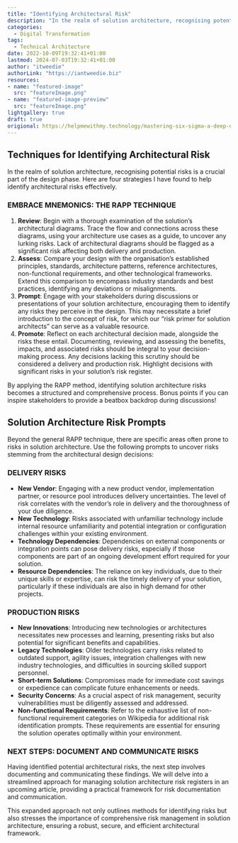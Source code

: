 ```yaml
---
title: "Identifying Architectural Risk"
description: "In the realm of solution architecture, recognising potential risks is a crucial part of the design phase. Here are four strategies I have found to help identify architectural risks effectively."
categories:
  - Digital Transformation
tags:
  - Technical Architecture
date: 2022-10-09T19:32:41+01:00
lastmod: 2024-07-03T19:32:41+01:00
author: "itweedie"
authorLink: "https://iantweedie.biz"
resources:
- name: "featured-image"
  src: "featureImage.png"
- name: "featured-image-preview"
  src: "featureImage.png"
lightgallery: true
draft: true
origional: https://helpmewithmy.technology/mastering-six-sigma-a-deep-dive-into-dmaic-and-dmadv-methodologies/
---
```


## Techniques for Identifying Architectural Risk

In the realm of solution architecture, recognising potential risks is a crucial part of the design phase. Here are four strategies I have found to help identify architectural risks effectively.

### EMBRACE MNEMONICS: THE RAPP TECHNIQUE

1. **Review**: Begin with a thorough examination of the solution’s architectural diagrams. Trace the flow and connections across these diagrams, using your architecture use cases as a guide, to uncover any lurking risks. Lack of architectural diagrams should be flagged as a significant risk affecting both delivery and production.
2. **Assess**: Compare your design with the organisation’s established principles, standards, architecture patterns, reference architectures, non-functional requirements, and other technological frameworks. Extend this comparison to encompass industry standards and best practices, identifying any deviations or misalignments.
3. **Prompt**: Engage with your stakeholders during discussions or presentations of your solution architecture, encouraging them to identify any risks they perceive in the design. This may necessitate a brief introduction to the concept of risk, for which our “risk primer for solution architects” can serve as a valuable resource.
4. **Promote**: Reflect on each architectural decision made, alongside the risks these entail. Documenting, reviewing, and assessing the benefits, impacts, and associated risks should be integral to your decision-making process. Any decisions lacking this scrutiny should be considered a delivery and production risk. Highlight decisions with significant risks in your solution’s risk register.

By applying the RAPP method, identifying solution architecture risks becomes a structured and comprehensive process. Bonus points if you can inspire stakeholders to provide a beatbox backdrop during discussions!

## Solution Architecture Risk Prompts

Beyond the general RAPP technique, there are specific areas often prone to risks in solution architecture. Use the following prompts to uncover risks stemming from the architectural design decisions:

### DELIVERY RISKS

- **New Vendor**: Engaging with a new product vendor, implementation partner, or resource pool introduces delivery uncertainties. The level of risk correlates with the vendor’s role in delivery and the thoroughness of your due diligence.
- **New Technology**: Risks associated with unfamiliar technology include internal resource unfamiliarity and potential integration or configuration challenges within your existing environment.
- **Technology Dependencies**: Dependencies on external components or integration points can pose delivery risks, especially if those components are part of an ongoing development effort required for your solution.
- **Resource Dependencies**: The reliance on key individuals, due to their unique skills or expertise, can risk the timely delivery of your solution, particularly if these individuals are also in high demand for other projects.

### PRODUCTION RISKS

- **New Innovations**: Introducing new technologies or architectures necessitates new processes and learning, presenting risks but also potential for significant benefits and capabilities.
- **Legacy Technologies**: Older technologies carry risks related to outdated support, agility issues, integration challenges with new industry technologies, and difficulties in sourcing skilled support personnel.
- **Short-term Solutions**: Compromises made for immediate cost savings or expedience can complicate future enhancements or needs.
- **Security Concerns**: As a crucial aspect of risk management, security vulnerabilities must be diligently assessed and addressed.
- **Non-functional Requirements**: Refer to the exhaustive list of non-functional requirement categories on Wikipedia for additional risk identification prompts. These requirements are essential for ensuring the solution operates optimally within your environment.

### NEXT STEPS: DOCUMENT AND COMMUNICATE RISKS

Having identified potential architectural risks, the next step involves documenting and communicating these findings. We will delve into a streamlined approach for managing solution architecture risk registers in an upcoming article, providing a practical framework for risk documentation and communication.

This expanded approach not only outlines methods for identifying risks but also stresses the importance of comprehensive risk management in solution architecture, ensuring a robust, secure, and efficient architectural framework.